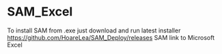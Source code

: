# SAM_Excel

To install SAM from .exe just download and run latest installer https://github.com/HoareLea/SAM_Deploy/releases
SAM link to Microsoft Excel
